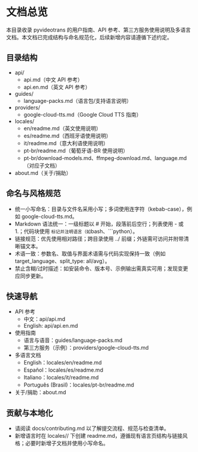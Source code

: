# 文档总览

本目录收录 pyvideotrans 的用户指南、API 参考、第三方服务使用说明及多语言文档。本文档已完成结构与命名规范化，后续新增内容请遵循下述约定。

## 目录结构

- api/
  - api.md（中文 API 参考）
  - api.en.md（英文 API 参考）
- guides/
  - language-packs.md（语言包/支持语言说明）
- providers/
  - google-cloud-tts.md（Google Cloud TTS 指南）
- locales/
  - en/readme.md（英文使用说明）
  - es/readme.md（西班牙语使用说明）
  - it/readme.md（意大利语使用说明）
  - pt-br/readme.md（葡萄牙语-BR 使用说明）
  - pt-br/download-models.md、ffmpeg-download.md、language.md（对应子文档）
- about.md（关于/捐助）

## 命名与风格规范

- 统一小写命名：目录与文件名采用小写；多词使用连字符（kebab-case），例如 google-cloud-tts.md。
- Markdown 语法统一：一级标题以 # 开始，段落前后空行；列表使用 - 或 1.；代码块使用 ``` 标记并注明语言（如 ```bash、```python）。
- 链接规范：优先使用相对路径；跨目录使用 ../ 前缀；外链需可访问并附带清晰锚文本。
- 术语一致：参数名、取值与界面术语需与代码实现保持一致（例如 target_language、split_type: all/avg）。
- 禁止含糊/过时描述：如安装命令、版本号、示例输出需真实可用；发现变更应同步更新。

## 快速导航

- API 参考
  - 中文：api/api.md
  - English: api/api.en.md
- 使用指南
  - 语言与语音：guides/language-packs.md
  - 第三方服务（示例）：providers/google-cloud-tts.md
- 多语言文档
  - English：locales/en/readme.md
  - Español：locales/es/readme.md
  - Italiano：locales/it/readme.md
  - Português (Brasil)：locales/pt-br/readme.md
- 关于/捐助：about.md

## 贡献与本地化

- 请阅读 docs/contributing.md 以了解提交流程、规范与检查清单。
- 新增语言时在 locales/<lang>/ 下创建 readme.md，遵循现有语言页结构与链接风格；必要时新增子文档并使用小写命名。